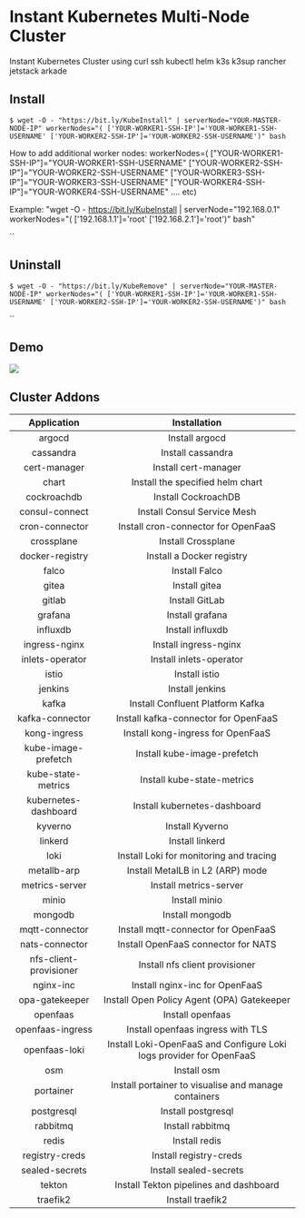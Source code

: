 # Instant Kubernetes Multi-Node Cluster

Instant Kubernetes Cluster using curl ssh kubectl helm k3s k3sup rancher jetstack arkade

## Install


`$ wget -O - "https://bit.ly/KubeInstall" | serverNode="YOUR-MASTER-NODE-IP" workerNodes="( ['YOUR-WORKER1-SSH-IP']='YOUR-WORKER1-SSH-USERNAME' ['YOUR-WORKER2-SSH-IP']='YOUR-WORKER2-SSH-USERNAME')" bash`

How to add additional worker nodes: workerNodes=( ["YOUR-WORKER1-SSH-IP"]="YOUR-WORKER1-SSH-USERNAME" ["YOUR-WORKER2-SSH-IP"]="YOUR-WORKER2-SSH-USERNAME" ["YOUR-WORKER3-SSH-IP"]="YOUR-WORKER3-SSH-USERNAME" ["YOUR-WORKER4-SSH-IP"]="YOUR-WORKER4-SSH-USERNAME" .... etc)

Example: "wget -O - https://bit.ly/KubeInstall | serverNode="192.168.0.1" workerNodes="( ['192.168.1.1']='root' ['192.168.2.1']='root')" bash"

``

## Uninstall

`$ wget -O - "https://bit.ly/KubeRemove" | serverNode="YOUR-MASTER-NODE-IP" workerNodes="( ['YOUR-WORKER1-SSH-IP']='YOUR-WORKER1-SSH-USERNAME' ['YOUR-WORKER2-SSH-IP']='YOUR-WORKER2-SSH-USERNAME')" bash`

``

## Demo

<a href="https://www.veed.io/embed/d931db75-24a7-481c-aa48-48be191c61c9"><img src="https://i.ytimg.com/vi/TSo3ugxY3OI/maxresdefault.jpg" /></a>


## Cluster Addons

**Application**|**Installation**
:-----:|:-----:
argocd|Install argocd
cassandra|Install cassandra
cert-manager|Install cert-manager
chart|Install the specified helm chart
cockroachdb|Install CockroachDB
consul-connect|Install Consul Service Mesh
cron-connector|Install cron-connector for OpenFaaS
crossplane|Install Crossplane
docker-registry|Install a Docker registry
falco|Install Falco
gitea|Install gitea
gitlab|Install GitLab
grafana|Install grafana
influxdb|Install influxdb
ingress-nginx|Install ingress-nginx
inlets-operator|Install inlets-operator
istio|Install istio
jenkins|Install jenkins
kafka|Install Confluent Platform Kafka
kafka-connector|Install kafka-connector for OpenFaaS
kong-ingress|Install kong-ingress for OpenFaaS
kube-image-prefetch|Install kube-image-prefetch
kube-state-metrics|Install kube-state-metrics
kubernetes-dashboard|Install kubernetes-dashboard
kyverno|Install Kyverno
linkerd|Install linkerd
loki|Install Loki for monitoring and tracing
metallb-arp|Install MetalLB in L2 (ARP) mode
metrics-server|Install metrics-server
minio|Install minio
mongodb|Install mongodb
mqtt-connector|Install mqtt-connector for OpenFaaS
nats-connector|Install OpenFaaS connector for NATS
nfs-client-provisioner|Install nfs client provisioner
nginx-inc|Install nginx-inc for OpenFaaS
opa-gatekeeper|Install Open Policy Agent (OPA) Gatekeeper
openfaas|Install openfaas
openfaas-ingress|Install openfaas ingress with TLS
openfaas-loki|Install Loki-OpenFaaS and Configure Loki logs provider for OpenFaaS
osm|Install osm
portainer|Install portainer to visualise and manage containers
postgresql|Install postgresql
rabbitmq|Install rabbitmq
redis|Install redis
registry-creds|Install registry-creds
sealed-secrets|Install sealed-secrets
tekton|Install Tekton pipelines and dashboard
traefik2|Install traefik2
